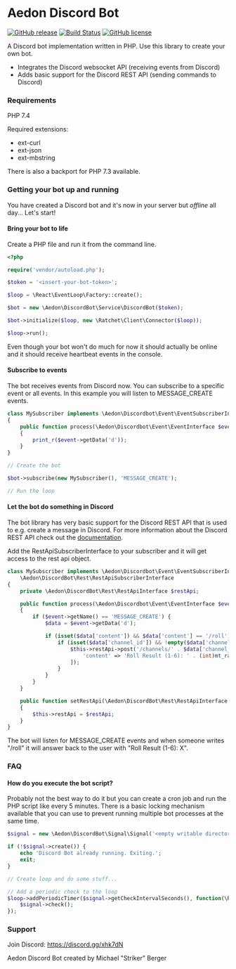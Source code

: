 # Aedon Discord Bot

[![GitHub release](https://img.shields.io/github/v/release/RyseSlade/discord-bot.svg)](https://github.com/RyseSlade/discord-bot/releases/)
[![Build Status](https://travis-ci.org/RyseSlade/discord-bot.svg?branch=master)](https://travis-ci.org/RyseSlade/discord-bot)
[![GitHub license](https://img.shields.io/badge/license-MIT-green)](https://github.com/RyseSlade/discord-bot/blob/master/LICENSE)

A Discord bot implementation written in PHP. Use this library to create your own bot.

* Integrates the Discord websocket API (receiving events from Discord)
* Adds basic support for the Discord REST API (sending commands to Discord)

### Requirements

PHP 7.4

Required extensions:
* ext-curl
* ext-json
* ext-mbstring

There is also a backport for PHP 7.3 available.

### Getting your bot up and running

You have created a Discord bot and it's now in your server but _offline_ all day... Let's start!

#### Bring your bot to life

Create a PHP file and run it from the command line.

```php
<?php

require('vendor/autoload.php');

$token = '<insert-your-bot-token>';

$loop = \React\EventLoop\Factory::create();

$bot = new \Aedon\DiscordBot\Service\DiscordBot($token);

$bot->initialize($loop, new \Ratchet\Client\Connector($loop));

$loop->run();
```

Even though your bot won't do much for now it should actually be online and it should receive heartbeat events in the console.

#### Subscribe to events

The bot receives events from Discord now. You can subscribe to a specific event or all events. In this example you will listen to MESSAGE_CREATE events.

```php
class MySubscriber implements \Aedon\Discordbot\Event\EventSubscriberInterface
{
    public function process(\Aedon\Discordbot\Event\EventInterface $event): void
    {
        print_r($event->getData('d'));
    } 
}

// Create the bot

$bot->subscribe(new MySubscriber(), 'MESSAGE_CREATE');

// Run the loop
```

#### Let the bot do something in Discord

The bot library has very basic support for the Discord REST API that is used to e.g. create a message in Discord. For more information about the Discord REST API check out the [documentation](https://discordapp.com/developers/docs/intro).

Add the RestApiSubscriberInterface to your subscriber and it will get access to the rest api object.

```php
class MySubscriber implements \Aedon\Discordbot\Event\EventSubscriberInterface, 
    \Aedon\DiscordBot\Rest\RestApiSubscriberInterface
{
    private \Aedon\DiscordBot\Rest\RestApiInterface $restApi;

    public function process(\Aedon\Discordbot\Event\EventInterface $event): void
    {
        if ($event->getName() == 'MESSAGE_CREATE') {
            $data = $event->getData('d');

            if (isset($data['content']) && $data['content'] == '/roll') {
                if (isset($data['channel_id']) && !empty($data['channel_id'])) {
                    $this->restApi->post('/channels/' . $data['channel_id'] . '/messages', [
                        'content' => 'Roll Result (1-6): ' . (int)mt_rand(1, 6),
                    ]);
                }
            }
        }
    }

    public function setRestApi(\Aedon\DiscordBot\Rest\RestApiInterface $restApi): void
    {
        $this->restApi = $restApi;
    }
}
```

The bot will listen for MESSAGE_CREATE events and when someone writes "/roll" it will answer back to the user with "Roll Result (1-6): X".

### FAQ

#### How do you execute the bot script?

Probably not the best way to do it but you can create a cron job and run the PHP script like every 5 minutes. There is a basic locking mechanism available that you can use to prevent running multiple bot processes at the same time.

```php
$signal = new \Aedon\DiscordBot\Signal\Signal('<empty writable directory>');

if (!$signal->create()) {
    echo 'Discord Bot already running. Exiting.';
    exit;
}

// Create loop and do some stuff...

// Add a periodic check to the loop
$loop->addPeriodicTimer($signal->getCheckIntervalSeconds(), function(\React\EventLoop\TimerInterface $timer) use ($signal) {
    $signal->check();
});
```

### Support

Join Discord: https://discord.gg/xhk7dN

Aedon Discord Bot created by Michael "Striker" Berger
